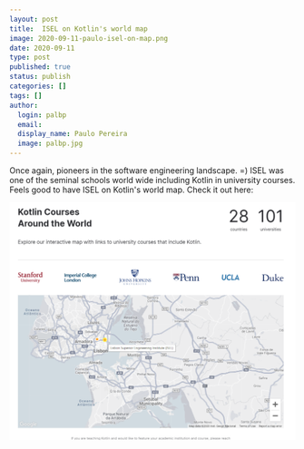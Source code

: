 ```yaml
---
layout: post
title:  ISEL on Kotlin's world map
image: 2020-09-11-paulo-isel-on-map.png
date: 2020-09-11
type: post
published: true
status: publish
categories: []
tags: []
author:
  login: palbp
  email: 
  display_name: Paulo Pereira
  image: palbp.jpg
---
```


Once again, pioneers in the software engineering landscape. =) ISEL was one of the seminal schools world wide including Kotlin in university courses. Feels good to have ISEL on Kotlin's world map. Check it out here:

<a href="https://kotlinlang.org/education/" target="_blank">
  <img src="/assets/blog/2020-09-11-paulo-isel-on-map.png" width="720px">
</a>